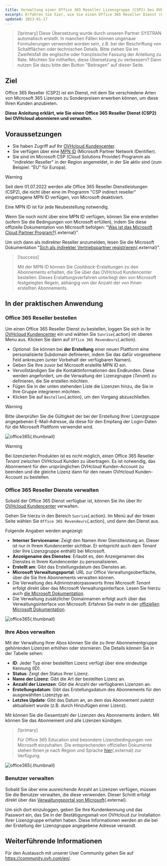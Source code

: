 ```yaml
---
title: Verwaltung einer Office 365 Reseller Lizenzgruppe (CSP2) bei OVHcloud
excerpt: Erfahren Sie hier, wie Sie einen Office 365 Reseller Dienst (CSP2) bei OVHcloud abonnieren und verwalten
updated: 2023-01-17
---
```


> [!primary]
> Diese Übersetzung wurde durch unseren Partner SYSTRAN automatisch erstellt. In manchen Fällen können ungenaue Formulierungen verwendet worden sein, z.B. bei der Beschriftung von Schaltflächen oder technischen Details. Bitte ziehen Sie im Zweifelsfall die englische oder französische Fassung der Anleitung zu Rate. Möchten Sie mithelfen, diese Übersetzung zu verbessern? Dann nutzen Sie dazu bitte den Button "Beitragen" auf dieser Seite.
>

## Ziel

Office 365 Reseller (CSP2) ist ein Dienst, mit dem Sie verschiedene Arten von Microsoft 365 Lizenzen zu Sonderpreisen erwerben können, um diese Ihren Kunden anzubieten.

**Diese Anleitung erklärt, wie Sie einen Office 365 Reseller Dienst (CSP2) bei OVHcloud abonnieren und verwalten.**

## Voraussetzungen

- Sie haben Zugriff auf Ihr [OVHcloud Kundencenter](https://www.ovh.com/auth/?action=gotomanager&from=https://www.ovh.de/&ovhSubsidiary=de).
- Sie verfügen über eine [MPN ID](https://learn.microsoft.com/de-de/partner-center/mpn-create-a-partner-center-account) (Microsoft Partner Network IDentifier). 
- Sie sind im Microsoft CSP (Cloud Solutions Provider) Programm als "indirekter Reseller" in der Region angemeldet, in der Sie aktiv sind (zum Beispiel: "EU" für Europa).

> [!warning]
>
> Seit dem 01.07.2022 werden alle Office 365 Reseller Dienstleistungen (CSP2), die nicht über eine im Programm "CSP indirect reseller" eingetragene MPN ID verfügen, von Microsoft deaktiviert.
>
> Eine MPN ID ist für jede Neubestellung notwendig.
>

Wenn Sie noch nicht über eine MPN ID verfügen, können Sie eine erstellen (sofern Sie die Bedingungen von Microsoft erfüllen), indem Sie diese offizielle Dokumentation von Microsoft befolgen: "[Was ist das Microsoft Cloud Partner Program?](https://learn.microsoft.com/de-de/partner-center/mpn-create-a-partner-center-account){.external}".

Um sich dann als indirekter Reseller anzumelden, lesen Sie die Microsoft Dokumentation "[Sich als indirekter Vertriebspartner registrieren](https://learn.microsoft.com/de-de/partner-center/enrolling-in-the-csp-program#enroll-as-an-indirect-reseller){.external}".

> [!success]
>
> Mit der MPN ID können Sie *Cashback*-Erstattungen zu den Abonnements erhalten, die Sie über das OVHcloud Kundencenter bestellen. Dieses Erstattungsverfahren unterliegt den von Microsoft festgelegten Regeln, abhängig von der Anzahl der von Ihnen erstellten Abonnements.
>

## In der praktischen Anwendung

### Office 365 Reseller bestellen

Um einen Office 365 Reseller Dienst zu bestellen, loggen Sie sich in Ihr [OVHcloud Kundencenter](https://www.ovh.com/auth/?action=gotomanager&from=https://www.ovh.de/&ovhSubsidiary=de) ein und wählen Sie `Sunrise`{.action} im oberen Menu aus. Klicken Sie dann auf `Office 365 Revendeurs`{.action}.

- *Optional*: Sie können bei **der Erstellung** einer neuen Plattform eine personalisierte Subdomain definieren, indem Sie das dafür vorgesehene Feld ankreuzen (unter Vorbehalt der verfügbaren Namen).
- Geben Sie Ihre zuvor bei Microsoft erstellte MPN ID ein.
- Vervollständigen Sie die Kontaktinformationen des Endkunden. Diese werden angefordert, um die Verwaltung der Lizenzgruppe (*Tenant*) zu definieren, die Sie erstellen möchten.
- Fügen Sie in der unten stehenden Liste die Lizenzen hinzu, die Sie in Ihre Gruppe integrieren möchten.
- Klicken Sie auf `Bestellen`{.action}, um den Vorgang abzuschließen.

> [!warning]
> Bitte überprüfen Sie die Gültigkeit der bei der Erstellung Ihrer Lizenzgruppe angegebenen E-Mail-Adresse, da diese für den Empfang der Login-Daten für die Microsoft Plattform verwendet wird.
>

![office365](csp2-01.png){.thumbnail}

> [!warning]
> Bei lizenzierten Produkten ist es nicht möglich, einen Office 365 Reseller *Tenant* zwischen OVHcloud Kunden zu übertragen. Es ist notwendig, das Abonnement für den ursprünglichen OVHcloud Kunden-Account zu beenden und die gleiche Lizenz dann für den neuen OVHcloud Kunden-Account zu bestellen.
> 

### Office 365 Reseller Dienste verwalten

Sobald der Office 365 Dienst verfügbar ist, können Sie ihn über Ihr [OVHcloud Kundencenter](https://www.ovh.com/auth/?action=gotomanager&from=https://www.ovh.de/&ovhSubsidiary=de) verwalten.

Gehen Sie hierzu in den Bereich `Sunrise`{.action}. Im Menü auf der linken Seite wählen Sie `Office 365 Revendeurs`{.action}, und dann den Dienst aus.

Folgende Angaben werden angezeigt:

- **Interner Servicename**: Zeigt den Namen Ihrer Dienstleistung an. Dieser ist nur in Ihrem Kundencenter sichtbar. Er entspricht auch dem *Tenant* (der Ihre Lizenzgruppe enthält) bei Microsoft.
- **Anzeigename des Dienstes**: Erlaubt es, den Anzeigenamen des Dienstes in Ihrem Kundencenter zu personalisieren.
- **Erstellt am**: Gibt das Erstellungsdatum des Dienstes an.
- **Microsoft Verwaltungsportal**: URL zur Office Verwaltungsoberfläche, über die Sie Ihre Abonnements verwalten können.
- Die Verwaltung des Administratorpassworts Ihres Microsoft *Tenant* erfolgt direkt über das Microsoft Verwaltungsinterface. Lesen Sie hierzu auch [die Microsoft Dokumentation](https://support.microsoft.com/de-de/account-billing/zur%C3%BCcksetzen-eines-vergessenen-kennworts-f%C3%BCr-ihr-microsoft-konto-eff4f067-5042-c1a3-fe72-b04d60556c37).
- Die Verwaltung zusätzlicher Domainnamen erfolgt auch über das Verwaltungsinterface von Microsoft. Erfahren Sie mehr in der [offiziellen Microsoft Dokumentation](https://support.microsoft.com/de-de/office/hinzuf%C3%BCgen-ihrer-dom%C3%A4ne-zu-office-365-cd74b4fa-6d34-4669-9937-ed178ac84515).

![office365](sunrise_office365_CSP2_services_details.png){.thumbnail}

### Ihre Abos verwalten

Mit der Verwaltung Ihrer Abos können Sie die zu Ihrer Abonnementgruppe gehörenden Lizenzen erhöhen oder stornieren. Die Details können Sie in der Tabelle sehen:

- **ID**: Jeder Typ einer bestellten Lizenz verfügt über eine eindeutige Kennung (ID).
- **Status**: Zeigt den Status Ihrer Lizenz.
- **Name der Lizenz**: Gibt die Art der bestellten Lizenz an.
- **Anzahl der Lizenzen**: Gibt die Anzahl der verfügbaren Lizenzen an.
- **Erstellungsdatum**: Gibt das Erstellungsdatum des Abonnements für den ausgewählten Lizenztyp an.
- **Letztes Update**: Gibt das Datum an, an dem das Abonnement zuletzt aktualisiert wurde (z.B. durch Hinzufügen einer Lizenz).

Mit <i class="icons-pen"></i> können Sie die Gesamtzahl der Lizenzen des Abonnements ändern. Mit <i class="icons-bin"></i> können Sie das Abonnement und alle Lizenzen kündigen.

> [!primary]
>
> Für Office 365 Education sind besondere Lizenzbedingungen von Microsoft einzuhalten. Die entsprechenden offiziellen Dokumente stehen Ihnen je nach Region und Sprache [hier](https://www.microsoft.com/licensing/docs){.external} zur Verfügung.
>

![office365](sunrise_office365_CSP2_Subscribers.png){.thumbnail}

### Benutzer verwalten

Sobald Sie über eine ausreichende Anzahl an Lizenzen verfügen, müssen Sie die Benutzer verwalten, die diese verwenden. Dieser Schritt erfolgt direkt über das [Verwaltungsportal von Microsoft](https://portal.office.com/Admin/Default.aspx){.external}.

Um sich dort einzuloggen, geben Sie Ihre Kundenkennung und das Passwort ein, das Sie in der Bestätigungsmail von OVHcloud zur Installation Ihrer Lizenzgruppe erhalten haben. Diese Informationen werden an die bei der Erstellung der Lizenzgruppe angegebene Adresse versandt.

## Weiterführende Informationen

Für den Austausch mit unserer User Community gehen Sie auf <https://community.ovh.com/en/>.
